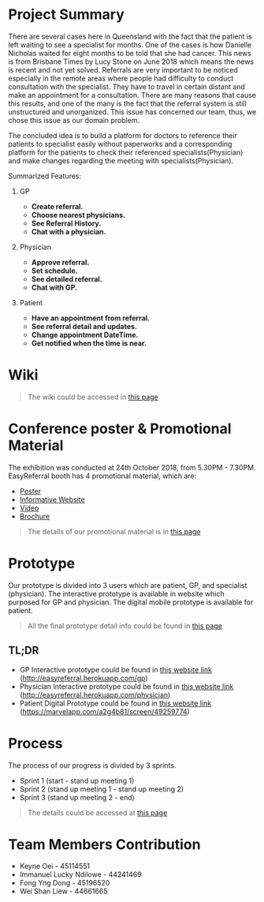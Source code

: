 
# Project Summary

There are several cases here in Queensland with the fact that the patient is left waiting to see a specialist for months. One of the cases is how Danielle Nicholas waited for eight months to be told that she had cancer. This news is from Brisbane Times by Lucy Stone on June 2018 which means the news is recent and not yet solved. Referrals are very important to be noticed especially in the remote areas where people had difficulty to conduct consultation with the specialist. They have to travel in certain distant and make an appointment for a consultation. There are many reasons that cause this results, and one of the many is the fact that the referral system is still unstructured and unorganized. This issue has concerned our team, thus, we chose this issue as our domain problem.

The concluded idea is to build a platform for doctors to reference their patients to specialist easily without paperworks and a corresponding platform for the patients to check their referenced specialists(Physician) and make changes regarding the meeting with specialists(Physician).

Summarized Features:

1. GP
   * **Create referral.** 
   * **Choose nearest physicians.**
   * **See Referral History.** 
   * **Chat with a physician.**

2. Physician
   * **Approve referral.** 
   * **Set schedule.** 
   * **See detailed referral.** 
   * **Chat with GP.** 
   
3. Patient
   * **Have an appointment from referral.** 
   * **See referral detail and updates.** 
   * **Change appointment DateTime.**
   * **Get notified when the time is near.** 

# Wiki
> The wiki could be accessed in [this page](https://github.com/deco3500-2018/Pirates-of-Design/wiki)

# Conference poster & Promotional Material

The exhibition was conducted at 24th October 2018, from 5.30PM - 7.30PM. EasyReferral booth has 4 promotional material, which are:
* [Poster]()
* [Informative Website](http://easyreferral.herokuapp.com)
* [Video](https://www.youtube.com/watch?v=3UkhrcoYboA)
* [Brochure]()

> The details of our promotional material is in [this page](https://github.com/deco3500-2018/Pirates-of-Design/wiki/Conference-poster-&-Promotional-Material)

# Prototype

Our prototype is divided into 3 users which are patient, GP, and specialist (physician). The interactive prototype is available in website which purposed for GP and physician. The digital mobile prototype is available for patient. 

> All the final prototype detail info could be found in [this page](https://github.com/deco3500-2018/Pirates-of-Design/wiki/Final-Prototype)

## TL;DR
* GP Interactive prototype could be found in [this website link](http://easyreferral.herokuapp.com/gp) (http://easyreferral.herokuapp.com/gp)
* Physician Interactive prototype could be found in [this website link](http://easyreferral.herokuapp.com/physician) (http://easyreferral.herokuapp.com/physician)
* Patient Digital Prototype could be found in [this website link](https://marvelapp.com/a2g4b81/screen/49259774) (https://marvelapp.com/a2g4b81/screen/49259774)

# Process

The process of our progress is divided by 3 sprints.
* Sprint 1 (start - stand up meeting 1)
* Sprint 2 (stand up meeting 1 - stand up meeting 2)
* Sprint 3 (stand up meeting 2 - end)

> The details could be accessed at [this page](https://github.com/deco3500-2018/Pirates-of-Design/wiki/Process)

# Team Members Contribution

- Keyne Oei - 45114551
- Immanuel Lucky Ndilowe - 44241469
- Fong Yng Dong - 45196520
- Wei Shan Liew - 44661665 
